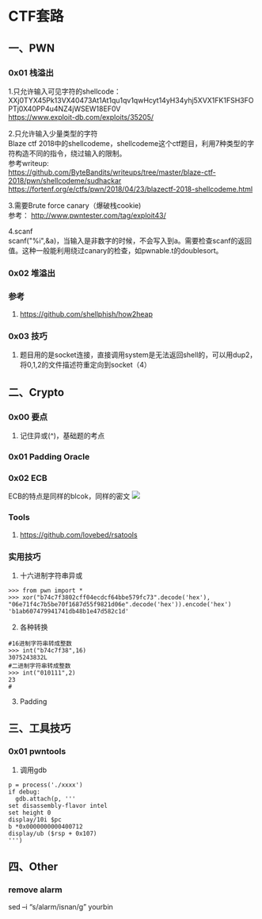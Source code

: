 # CTF套路
## 一、PWN
### 0x01 栈溢出
1.只允许输入可见字符的shellcode：<br>
XXj0TYX45Pk13VX40473At1At1qu1qv1qwHcyt14yH34yhj5XVX1FK1FSH3FOPTj0X40PP4u4NZ4jWSEW18EF0V<br>
https://www.exploit-db.com/exploits/35205/<br>

2.只允许输入少量类型的字符<br>
Blaze ctf 2018中的shellcodeme，shellcodeme这个ctf题目，利用7种类型的字符构造不同的指令，绕过输入的限制。<br>
参考writeup:<br>
https://github.com/ByteBandits/writeups/tree/master/blaze-ctf-2018/pwn/shellcodeme/sudhackar <br>
https://fortenf.org/e/ctfs/pwn/2018/04/23/blazectf-2018-shellcodeme.html<br>

3.需要Brute force canary（爆破栈cookie)<br>
参考：	http://www.pwntester.com/tag/exploit43/<br>

4.scanf<br>
scanf("%i",&a)，当输入是非数字的时候，不会写入到a。需要检查scanf的返回值。这种一般能利用绕过canary的检查，如pwnable.t的doublesort。<br>

### 0x02 堆溢出

### 参考
1. https://github.com/shellphish/how2heap

### 0x03 技巧
1. 题目用的是socket连接，直接调用system是无法返回shell的，可以用dup2，将0,1,2的文件描述符重定向到socket（4）<br>

## 二、Crypto
### 0x00 要点
1. 记住异或(^)，基础题的考点
### 0x01 Padding Oracle
### 0x02 ECB
ECB的特点是同样的blcok，同样的密文
![](http://image.3001.net/images/20150115/14212875849501.png)
### Tools
1. https://github.com/lovebed/rsatools
### 实用技巧
1. 十六进制字符串异或
```
>>> from pwn import *
>>> xor("b74c7f3802cff04ecdcf64bbe579fc73".decode('hex'),
"06e71f4c7b5be70f1687d55f9821d06e".decode('hex')).encode('hex') 
'b1ab607479941741db48b1e47d582c1d'
```
2. 各种转换
```
#16进制字符串转成整数
>>> int("b74c7f38",16)
3075243832L
#二进制字符串转成整数
>>> int("010111",2)
23
#
```
3. Padding

## 三、工具技巧
### 0x01 pwntools
1. 调用gdb
```
p = process('./xxxx')
if debug:
  gdb.attach(p, '''
set disassembly-flavor intel
set height 0
display/10i $pc
b *0x0000000000400712
display/ub ($rsp + 0x107)
''')
```
## 四、Other
### remove alarm
sed –i “s/alarm/isnan/g” yourbin
